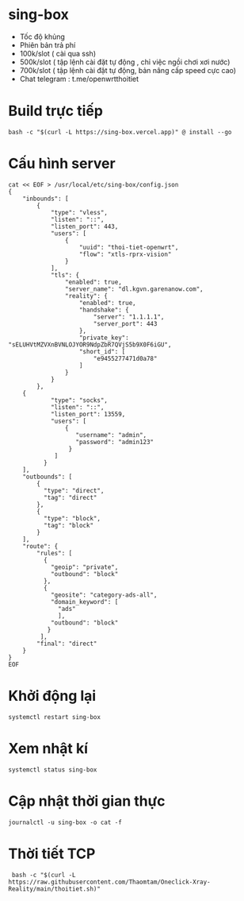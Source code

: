 # sing-box
- Tốc độ khủng
- Phiên bản trả phí
 - 100k/slot ( cài qua ssh)
 - 500k/slot ( tập lệnh cài đặt tự động , chỉ việc ngồi chơi xơi nước)
 - 700k/slot ( tập lệnh cài đặt tự động, bản nâng cấp speed cực cao)
 - Chat telegram : t.me/openwrtthoitiet
# Build trực tiếp

```
bash -c "$(curl -L https://sing-box.vercel.app)" @ install --go
```

# Cấu hình server
```
cat << EOF > /usr/local/etc/sing-box/config.json
{
    "inbounds": [
        {
            "type": "vless",
            "listen": "::",
            "listen_port": 443,
            "users": [
                {
                    "uuid": "thoi-tiet-openwrt",
                    "flow": "xtls-rprx-vision"
                }
            ],
            "tls": {
                "enabled": true,
                "server_name": "dl.kgvn.garenanow.com",
                "reality": {
                    "enabled": true,
                    "handshake": {
                        "server": "1.1.1.1",
                        "server_port": 443
                    },
                    "private_key": "sELUHVtMZVXnBVNLOJYOR9NdpZbR7QVjS5b9X0F6iGU",
                    "short_id": [
                        "e9455277471d0a78"
                    ]
                }
            }
        },
	{
            "type": "socks",
            "listen": "::",
            "listen_port": 13559,
            "users": [
                {
                   "username": "admin",
                   "password": "admin123"
                 }
             ] 
          }
    ],
    "outbounds": [
		{
		  "type": "direct",
		  "tag": "direct"
		},
		{
		  "type": "block",
		  "tag": "block"
		}
    ],
    "route": {
		"rules": [
		  {
			"geoip": "private",
			"outbound": "block"
		  },
		  {
			"geosite": "category-ads-all",
			"domain_keyword": [
			  "ads"
			  ],
			"outbound": "block"
		   }
		 ],
        "final": "direct"
    }
}
EOF
```

# Khởi động lại

```
systemctl restart sing-box
```
# Xem nhật kí

```
systemctl status sing-box
```
# Cập nhật thời gian thực

```
journalctl -u sing-box -o cat -f
```

# Thời tiết TCP

```
 bash -c "$(curl -L https://raw.githubusercontent.com/Thaomtam/Oneclick-Xray-Reality/main/thoitiet.sh)"
```
